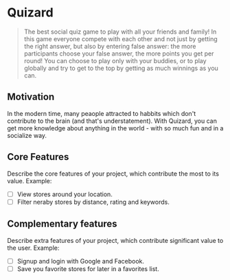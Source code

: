 # Quizard

> The best social quiz game to play with all your friends and family! In this game everyone compete with each other and not just by getting the right answer, but also by entering false answer: the more participants choose your false answer, the more points you get per round! You can choose to play only with your buddies, or to play globally and try to get to the top by getting as much winnings as you can.

## Motivation

In the modern time, many peaople attracted to habbits which don't contribute to the brain (and that's understatement). With Quizard, you can get more knowledge about anything in the world - with so much fun and in a socialize way.

## Core Features

Describe the core features of your project, which contribute the most to its value. Example:

* [ ] View stores around your location.
* [ ] Filter neraby stores by distance, rating and keywords.

## Complementary features

Describe extra features of your project, which contribute significant value to the user. Example:

* [ ] Signup and login with Google and Facebook.
* [ ] Save you favorite stores for later in a favorites list.
